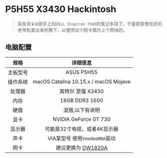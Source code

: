 # P5H55 X3430 Hackintosh

> 前些天`亲自`把手上的`DELL Inspiron 7560`的笔记本烧了，于是把家里吃灰的老爷机拿出来折腾下，以便测试个网卡偶尔上个网啥的。

## 电脑配置

|   规格   |                           详细信息                           |
| :------: | :----------------------------------------------------------: |
| 主板型号 |                          ASUS P5H55                          |
| 操作系统 |            macOS Catalina 10.15.x / macOS Mojave             |
|  处理器  |                      英特尔 至强 X3430                       |
|   内存   |                        16GB DDR3 1600                        |
|   硬盘   |                       混搭,以下有说明                        |
|   显卡   |                    NVIDIA GeForce GT 730                     |
|  显示器  |                 可能是32寸电视，或者4K显示器                 |
|   声卡   |                VIA某型号 使用`VoodooHDA`驱动                 |
|   网卡   | 建议更换为 [DW1820A](https://blog.daliansky.net/DW1820A_BCM94350ZAE-driver-inserts-the-correct-posture.html) |

